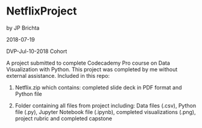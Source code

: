 # NetflixProject

by JP Brichta

2018-07-19

DVP-Jul-10-2018 Cohort

A project submitted to complete Codecademy Pro course on Data Visualization with Python. This project was completed by me without external assistance. Included in this repo:

1. Netflix.zip which contains: completed slide deck in PDF format and Python file

2. Folder containing all files from project including: Data files (.csv), Python file (.py), Jupyter Notebook file (.ipynb), completed visualizations (.png), project rubric and completed capstone

